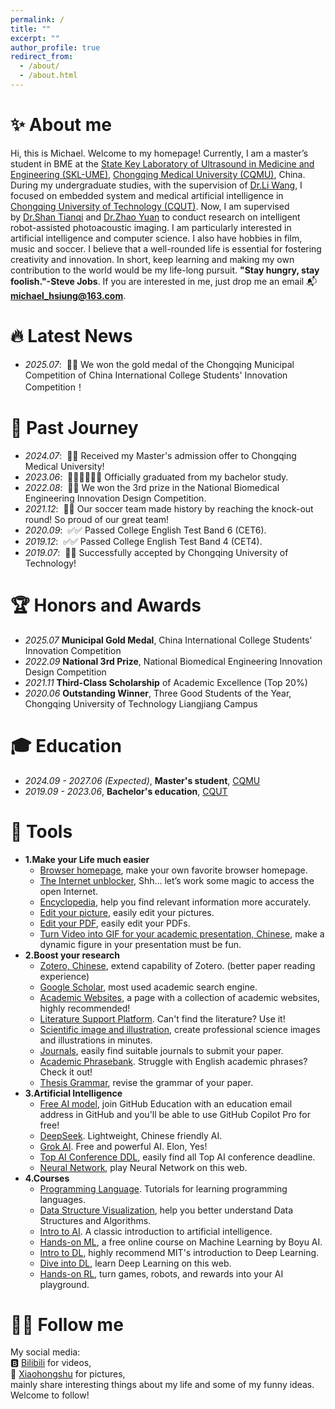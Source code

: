 ```yaml
---
permalink: /
title: ""
excerpt: ""
author_profile: true
redirect_from:
  - /about/
  - /about.html
---
```



<span class='anchor' id='about-me'></span>

# ✨ About me
Hi, this is Michael. Welcome to my homepage! Currently, I am a master’s student in BME at the [State Key Laboratory of Ultrasound in Medicine and Engineering (SKL-UME)](https://skl-ume.cqmu.edu.cn/), [Chongqing Medical University (CQMU)](https://www.cqmu.edu.cn/), China. During my undergraduate studies, with the supervision of [Dr.Li Wang](https://ys.cqut.edu.cn/info/1084/2538.htm), I focused on embedded system and medical artificial intelligence in [Chongqing University of Technology (CQUT)](https://www.cqut.edu.cn/). Now, I am supervised by [Dr.Shan Tianqi](https://orcid.org/0000-0003-2297-1636) and [Dr.Zhao Yuan](https://orcid.org/0000-0003-0549-6407) to conduct research on intelligent robot-assisted photoacoustic imaging.
I am particularly interested in artificial intelligence and computer science. I also have hobbies in film, music and soccer. I believe that a well-rounded life is essential for fostering creativity and innovation. In short, keep learning and making my own contribution to the world would be my life-long pursuit. **"Stay hungry, stay foolish."-Steve Jobs**. If you are interested in me, just drop me an email 📬 **michael_hsiung@163.com**.

# 🔥 Latest News
- *2025.07*: &nbsp;🥳🥳 We won the gold medal of the Chongqing Municipal Competition of China International College Students' Innovation Competition！

# 🍄 Past Journey
- *2024.07*: &nbsp;🎉🎉 Received my Master's admission offer to Chongqing Medical University!
- *2023.06*: &nbsp;👨🏻‍🎓👨🏻‍🎓 Officially graduated from my bachelor study.
- *2022.08*: &nbsp;🥳🥳 We won the 3rd prize in the National Biomedical Engineering Innovation Design Competition.
- *2021.12*: &nbsp;🎉🎉 Our soccer team made history by reaching the knock-out round! So proud of our great team!
- *2020.09*: &nbsp;✅✅ Passed College English Test Band 6 (CET6).
- *2019.12*: &nbsp;✅✅ Passed College English Test Band 4 (CET4).
- *2019.07*: &nbsp;🎉🎉 Successfully accepted by Chongqing University of Technology!

# 🏆 Honors and Awards
- *2025.07* **Municipal Gold Medal**, China International College Students' Innovation Competition
- *2022.09* **National 3rd Prize**, National Biomedical Engineering Innovation Design Competition
- *2021.11* **Third-Class Scholarship** of Academic Excellence (Top 20%)
- *2020.06* **Outstanding Winner**, Three Good Students of the Year, Chongqing University of Technology Liangjiang Campus

# 🎓 Education
- *2024.09 - 2027.06 (Expected)*, **Master's student**, [CQMU](https://www.cqmu.edu.cn/)
- *2019.09 - 2023.06*, **Bachelor's education**, [CQUT](https://www.cqut.edu.cn/)

# 🎨 Tools
- **1.Make your Life much easier**
  - [Browser homepage](https://www.wetab.link), make your own favorite browser homepage.
  - [The Internet unblocker](https://glados.rocks/console), Shh… let’s work some magic to access the open Internet.
  - [Encyclopedia](https://zh.wikipedia.org/), help you find relevant information more accurately.
  - [Edit your picture](https://www.iloveimg.com/), easily edit your pictures.
  - [Edit your PDF](https://www.ilovepdf.com/), easily edit your PDFs.
  - [Turn Video into GIF for your academic presentation, Chinese](https://www.tutieshi.com/video), make a dynamic figure in your presentation must be fun.
- **2.Boost your research**
  - [Zotero, Chinese](https://zotero-chinese.com), extend capability of Zotero. (better paper reading experience)
  - [Google Scholar](https://scholar.google.com), most used academic search engine.
  - [Academic Websites](https://www.yanweb.top), a page with a collection of academic websites, highly recommended!
  - [Literature Support Platform](https://www.ablesci.com). Can't find the literature? Use it!
  - [Scientific image and illustration](https://www.biorender.com), create professional science images and illustrations in minutes.
  - [Journals](https://www.scimagojr.com/journalrank.php), easily find suitable journals to submit your paper.
  - [Academic Phrasebank](https://www.phrasebank.manchester.ac.uk). Struggle with English academic phrases? Check it out!
  - [Thesis Grammar](https://app.grammarly.com), revise the grammar of your paper.
- **3.Artificial Intelligence**
  - [Free AI model](https://github.com/features/copilot), join GitHub Education with an education email address in GitHub and you'll be able to use GitHub Copilot Pro for free!
  - [DeepSeek](https://deepseek.com). Lightweight, Chinese friendly AI.
  - [Grok AI](https://grok.com/). Free and powerful AI. Elon, Yes!
  - [Top AI Conference DDL](https://aideadlin.es/?sub=ML,NLP,KR,HCI), easily find all Top AI conference deadline.
  - [Neural Network](https://playground.tensorflow.org/#activation=tanh&batchSize=10&dataset=circle&regDataset=reg-plane&learningRate=0.03&regularizationRate=0&noise=0&networkShape=4,2&seed=0.40089&showTestData=false&discretize=false&percTrainData=50&x=true&y=true&xTimesY=false&xSquared=false&ySquared=false&cosX=false&sinX=false&cosY=false&sinY=false&collectStats=false&problem=classification&initZero=false&hideText=false), play Neural Network on this web.
- **4.Courses**
  - [Programming Language](https://www.runoob.com/). Tutorials for learning programming languages.
  - [Data Structure Visualization](https://www.cs.usfca.edu/~galles/visualization/Algorithms.html), help you better understand Data Structures and Algorithms.
  - [Intro to AI](https://www.youtube.com/watch?v=TjZBTDzGeGg&list=PLUl4u3cNGP63gFHB6xb-kVBiQHYe_4hSi). A classic introduction to artificial intelligence.
  - [Hands-on ML](https://hml.boyuai.com/), a free online course on Machine Learning by Boyu AI.
  - [Intro to DL](http://introtodeeplearning.com/), highly recommend MIT's introduction to Deep Learning.
  - [Dive into DL](https://d2l.ai/), learn Deep Learning on this web.
  - [Hands-on RL](https://hrl.boyuai.com/), turn games, robots, and rewards into your AI playground.

# 👋🏻 Follow me
My social media:<br>
🅱️ [Bilibili](https://space.bilibili.com/497295199?spm_id_from=333.1007.0.0) for videos,<br>
📕 [Xiaohongshu](https://www.xiaohongshu.com/user/profile/5f056d25000000000100727b?xhsshare=CopyLink&appuid=5f056d25000000000100727b&apptime=1722927832&share_id=2e86b12b99e14d298bc30fa5b4bc2690) for pictures,<br>
mainly share interesting things about my life and some of my funny ideas.<br>
Welcome to follow!<br>
<br>
<br>
<br>
